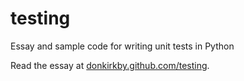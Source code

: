 # testing
Essay and sample code for writing unit tests in Python

Read the essay at [donkirkby.github.com/testing][site].

[site]: http://donkirkby.github.com/testing
